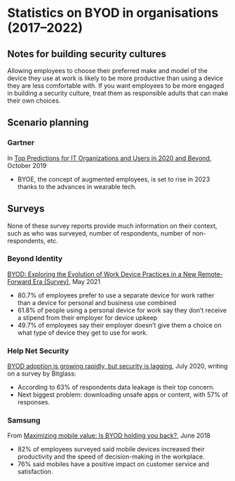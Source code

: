 # Statistics on BYOD in organisations (2017–2022)

## Notes for building security cultures

Allowing employees to choose their preferred make and model of the device they use at work is likely to be more 
productive than using a device they are less comfortable with. If you want employees to be more engaged in 
building a security culture, treat them as responsible adults that can make their own choices.

## Scenario planning

### Gartner
In [Top Predictions for IT Organizations and Users in 2020 and Beyond](https://www.gartner.com/en/newsroom/press-releases/2019-22-10-gartner-unveils-top-predictions-for-it-organizations-and-users-in-2020-and-beyond), October 2019
* BYOE, the concept of augmented employees, is set to rise in 2023 thanks to the advances in wearable tech.

## Surveys

None of these survey reports provide much information on their context, such as who was surveyed, number of respondents, number of non-respondents, etc.
### Beyond Identity

[BYOD: Exploring the Evolution of Work Device Practices in a New Remote-Forward Era (Survey)](https://www.beyondidentity.com/blog/byod-exploring-evolution-work-device-practices-survey), May 2021
  * 80.7% of employees prefer to use a separate device for work rather than a device for personal and business use combined
  * 61.8% of people using a personal device for work say they don’t receive a stipend from their employer for device upkeep
  * 49.7% of employees say their employer doesn’t give them a choice on what type of device they get to use for work. 

### Help Net Security
[BYOD adoption is growing rapidly, but security is lagging](https://www.helpnetsecurity.com/2020/07/09/byod-adoption-is-growing-rapidly-but-security-is-lagging/), July 2020, writing on a survey by Bitglass:

* According to 63% of respondents data leakage is their top concern.
* Next biggest problem: downloading unsafe apps or content, with 57% of responses.

### Samsung
From [Maximizing mobile value: Is BYOD holding you back?](https://image-us.samsung.com/SamsungUS/samsungbusiness/short-form/maximizing-mobile-value/WHP-HHP-MAXIMIZE-MOBILE-VALUE-JUN18.pdf), June 2018
* 82% of employees surveyed said mobile devices increased their productivity and the speed of decision-making in the workplace. 
* 76% said mobiles have a positive impact on customer service and satisfaction.





